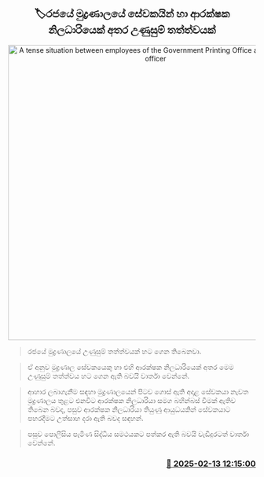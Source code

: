 <p align='center'><b><h2 align='center' title='A tense situation between employees of the Government Printing Office and a security officer'>🏷රජයේ මුද්‍රණාලයේ සේවකයින් හා ආරක්ෂක නිලධාරියෙක් අතර උණුසුම් තත්ත්වයක්</h2></b></p>
<p align='center'><img src='https://helakuru.sgp1.cdn.digitaloceanspaces.com/esana/images/lib/police-print.jpg' width='600' alt='A tense situation between employees of the Government Printing Office and a security officer'></p>

> රජයේ මුද්‍රණාලයේ උණුසුම් තත්ත්වයක් හට ගෙන තිබෙනවා.

> ඒ අනුව මුද්‍රණාල සේවකයෙකු හා එහි ආරක්ෂක නිලධාරියෙක් අතර මෙම උණුසුම් තත්ත්වය හට ගෙන ඇති බවයි වාර්තා වෙන්නේ.

> ආහාර ලබාගැනීම සඳහා මුද්‍රණාලයෙන් පිටව ගොස් ඇති අදාළ සේවකයා නැවත මුද්‍රණාලය තුළට එනවිට ආරක්ෂක නිලධාරියා සමග බහින්බස් වීමක් ඇතිව තිබෙන බවද, පසුව ආරක්ෂක නිලධාරියා තියුණු ආයුධයකින් සේවකයාට පහරදීමට උත්සාහ දරා ඇති බවද සඳහන්.

> පසුව පොලීසිය පැමිණ සිද්ධිය සමථයකට පත්කර ඇති බවයි වැඩිදුරටත් වාර්තා වෙන්නේ.



<h3 align='right'><a href='https://www.helakuru.lk/esana/p/107432/'>📅 2025-02-13 12:15:00</a></h3>
